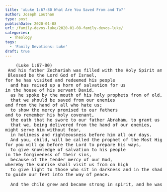 ```yaml
---
title: 'xLuke 1:67-80 What Are You Saved From and To?'
author: Joseph Louthan
type: post
publishDate: 2020-01-08
url: /family-devos-luke/2020-01-08-family-devos-luke/
categories:
  - Theology
tags:
  - 'Family Devotions: Luke'
draft: true
---
```


<pre>
    (Luke 1:67-80)
 And his father Zechariah was filled with the Holy Spirit and prophesied, saying,    
 Blessed be the Lord God of Israel,
for he has visited and redeemed his people
  and has raised up a horn of salvation for us
in the house of his servant David,
  as he spoke by the mouth of his holy prophets from of old,
  that we should be saved from our enemies
and from the hand of all who hate us;
  to show the mercy promised to our fathers
and to remember his holy covenant,
  the oath that he swore to our father Abraham, to grant us
  that we, being delivered from the hand of our enemies,
might serve him without fear,
  in holiness and righteousness before him all our days.
  And you, child, will be called the prophet of the Most High;
for you will go before the Lord to prepare his ways,
  to give knowledge of salvation to his people
in the forgiveness of their sins,
  because of the tender mercy of our God,
whereby the sunrise shall visit us from on high
  to give light to those who sit in darkness and in the shadow of death,
to guide our feet into the way of peace.

  And the child grew and became strong in spirit, and he was in the wilderness until the day of his public appearance to Israel.    
</pre>

